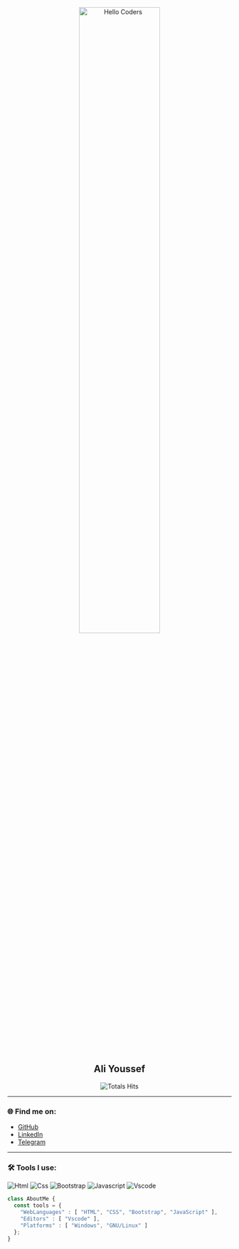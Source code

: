 <div align="center" width="50">

<img src="https://github.com/SP-XD/SP-XD/blob/main/images/hellocoders_rounded.gif?raw=true" alt="Hello Coders" width="60%"/> <br>

<h2>Ali Youssef</h2>

![Totals Hits](https://komarev.com/ghpvc/?username=AliYousseff&style=flat&color=orange&label=PROFILE+VIEWS)

</div>

---

### 🌐 Find me on:

- [GitHub](https://github.com/AliYousseff)  
- [LinkedIn](https://linkedin.com/in/ali-youssef-8b264a323)  
- [Telegram](https://t.me/AliYoussefDev)  

---

### 🛠 Tools I use:

![Html](https://img.shields.io/badge/HTML5-E34F26?style=flat&logo=html5&logoColor=white)
![Css](https://img.shields.io/badge/CSS3-1572B6?style=flat&logo=css3&logoColor=white)
![Bootstrap](https://img.shields.io/badge/Bootstrap-563D7C?style=flat&logo=bootstrap&logoColor=white)
![Javascript](https://img.shields.io/badge/JavaScript-323330?style=flat&logo=javascript&logoColor=F7DF1E)
![Vscode](https://img.shields.io/badge/Visual_Studio_Code-0078D4?style=flat&logo=visual%20studio%20code&logoColor=white)

```javascript
class AboutMe { 
  const tools = {  
    "WebLanguages" : [ "HTML", "CSS", "Bootstrap", "JavaScript" ],
    "Editors" : [ "Vscode" ],
    "Platforms" : [ "Windows", "GNU/Linux" ]
  };
}
